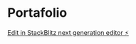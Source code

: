 # Portafolio

[Edit in StackBlitz next generation editor ⚡️](https://stackblitz.com/~/github.com/Aarng/Portafolio)